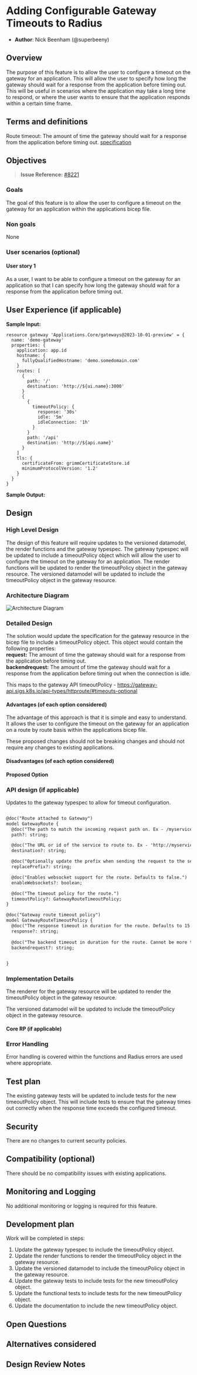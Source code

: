 # Adding Configurable Gateway Timeouts to Radius

* **Author**: Nick Beenham (@superbeeny)

## Overview

<!--
Provide a succinct high-level description of the component or feature and 
where/how it fits in the big picture. The overview should be one to three 
paragraphs long and should be understandable by someone outside the Radius
team. Do not provide the design details in this, section - there is a
dedicated section for that later in the document.
-->
The purpose of this feature is to allow the user to configure a timeout on the gateway for an application. This will allow the user to specify how long the gateway should wait for a response from the application before timing out. This will be useful in scenarios where the application may take a long time to respond, or where the user wants to ensure that the application responds within a certain time frame.

## Terms and definitions

<!--
Include any terms, definitions, or acronyms that are used in
this design document to assist the reader. They may or may not
be part of the user-facing experience once implemented, and can
be specific to this design context.
-->
Route timeout: The amount of time the gateway should wait for a response from the application before timing out.
[specification](https://www.envoyproxy.io/docs/envoy/v1.14.2/api-v2/api/v2/route/route_components.proto#envoy-api-field-route-routeaction-timeout)

## Objectives

<!--
Describe goals/non-goals and user-scenario of this feature to understand
the end-user goals.
* If the feature shares the same objectives of the existing design, link
  to the existing doc and section rather than repeat the same context.
* If the feature has a scenario, UX, or other product feature design doc,
  link it here and summarize the important parts.
-->

> **Issue Reference:** [#8221](https://github.com/radius-project/radius/issues/8221)

### Goals

<!--
Describe goals to define why we are doing this work, how we will make
priority decisions, and how we will determine success.
-->
The goal of this feature is to allow the user to configure a timeout on the gateway for an application within the applications bicep file.

### Non goals

<!--
Describe non-goals to identify something that we won’t be focusing on 
immediately. We won’t be expending any effort on these matters. If there
will be follow-ups after this work, list them here. If there are things
we plan to do in the future, but are out of scope of this design, list
them here. Provide a brief explanation on why this is a non-goal.
-->
None

### User scenarios (optional)

<!--
Describe the user scenarios for this design. Ensure that you define the
roles and personas in these user scenarios when it requires API design.
If you have an existing issue that describes the user scenarios, please
link to that issue instead.
-->

#### User story 1
As a user, I want to be able to configure a timeout on the gateway for an application so that I can specify how long the gateway should wait for a response from the application before timing out.


## User Experience (if applicable)
<!--
If the change impacts the user experience, provide expected interaction 
flow we aim to achieve through this proposal.

When users interact with Radius through the CLI, include sample 
input commands and their corresponding output. Include a bicep/helm code 
sample, if this proposal involves updates to that experience.
-->

**Sample Input:**
<!--
Provide a sample CLI command input and/or bicep/helm code.
-->
```bicep
resource gateway 'Applications.Core/gateways@2023-10-01-preview' = {
  name: 'demo-gateway'
  properties: {
    application: app.id
    hostname: {
      fullyQualifiedHostname: 'demo.somedomain.com'
    }
    routes: [
      {
        path: '/'
        destination: 'http://${ui.name}:3000'
      }
      {
        {
          timeoutPolicy: {
            response: '30s'
            idle: '5m'
            idleConnection: '1h'
          }
        }
        path: '/api'
        destination: 'http://${api.name}'
      }
    ]
    tls: {
      certificateFrom: grimmCertificateStore.id
      minimumProtocolVersion: '1.2'
    }
  }
}
```

**Sample Output:**
<!--
Provide a sample output for the inputs provided above.
-->



## Design

### High Level Design
<!--
High level overview of the data flow and key components.

Provide a high-level description, using diagrams as appropriate, and top-level
explanations to convey the architectural/design overview. Don’t go into a lot
of details yet but provide enough information about the relationship between
these components and other components. Call out or highlight new components
that are not part of this feature (dependencies). This diagram generally
treats the components as black boxes. Provide a pointer to a more detailed
design document, if one exists. 
-->

The design of this feature will require updates to the versioned datamodel, the render functions and the gateway typespec. The gateway typespec will be updated to include a timeoutPolicy object which will allow the user to configure the timeout on the gateway for an application. The render functions will be updated to render the timeoutPolicy object in the gateway resource. The versioned datamodel will be updated to include the timeoutPolicy object in the gateway resource.

### Architecture Diagram
<!--
Provide a diagram of the system architecture, illustrating how different
components interact with each other in the context of this proposal.

Include separate high level architecture diagram and component specific diagrams, wherever appropriate.
-->
![Architecture Diagram](./2025-01-gateway-timeouts/radius-timeout-arch.png)

### Detailed Design

<!--
This section should be detailed and thorough enough that another developer
could implement your design and provide enough detail to get a high confidence
estimate of the cost to implement the feature but isn’t as detailed as the 
code. Be sure to also consider testability in your design.

For each change, give each "change" in the proposal its own section and
describe it in enough detail that someone else could implement it. Cover
ALL of the important decisions like names. Your goal is to get an agreement
to proceed with coding and PRs.

If there are alternatives you are considering please include that in the open
questions section. If the product has a layered architecture, it's good to
align these sections with the product's layers. This will help readers use
their current understanding to understand your ideas.

Discuss the rationale behind architectural choices and alternative options 
considered during the design process.
-->

The solution would update the specification for the gateway resource in the bicep file to include a timeoutPolicy object. This object would contain the following properties:  
  **request:** The amount of time the gateway should wait for a response from the application before timing out.  
  **backendrequest:** The amount of time the gateway should wait for a response from the application before timing out when the connection is idle.

This maps to the gateway API timeoutPolicy - https://gateway-api.sigs.k8s.io/api-types/httproute/#timeouts-optional

#### Advantages (of each option considered)
<!--
Describe what's good about this plan relative to other options. 
Provides better user experience? Does it feel easy to implement? 
Provides flexibility for future work?
-->
The advantage of this approach is that it is simple and easy to understand. It allows the user to configure the timeout on the gateway for an application on a route by route basis within the applications bicep file.

These proposed changes should not be breaking changes and should not require any changes to existing applications.

#### Disadvantages (of each option considered)
<!--
Describe what's not ideal about this plan. Does it lock us into a 
particular design for future changes or is it flexible if we were to 
pivot in the future. This is a good place to cover risks.
-->

#### Proposed Option
<!--
Describe the recommended option and provide reasoning behind it.
-->

### API design (if applicable)

<!--
Include if applicable – any design that changes our public REST API, CLI
arguments/commands, or Go APIs for shared components should provide this
section. Write N/A here if not applicable.
- Describe the REST APIs in detail for new resource types or updates to
  existing resource types. E.g. API Path and Sample request and response.
- Describe new commands in the CLI or changes to existing CLI commands.
- Describe the new or modified Go APIs for any shared components.
-->
Updates to the gateway typespec to allow for timeout configuration.
```diff

@doc("Route attached to Gateway")
model GatewayRoute {
  @doc("The path to match the incoming request path on. Ex - /myservice.")
  path?: string;

  @doc("The URL or id of the service to route to. Ex - 'http://myservice'.")
  destination?: string;

  @doc("Optionally update the prefix when sending the request to the service. Ex - replacePrefix: '/' and path: '/myservice' will transform '/myservice/myroute' to '/myroute'")
  replacePrefix?: string;

  @doc("Enables websocket support for the route. Defaults to false.")
  enableWebsockets?: boolean;

  @doc("The timeout policy for the route.")
  timeoutPolicy?: GatewayRouteTimeoutPolicy;
}

@doc("Gateway route timeout policy")
model GatewayRouteTimeoutPolicy {
  @doc("The response timeout in duration for the route. Defaults to 15 seconds.")
  response?: string;
  
  @doc("The backend timeout in duration for the route. Cannot be more than the request timeout")
  backendrequest?: string;

  
}
```

### Implementation Details
<!--
High level description of updates to each component. Provide information on 
the specific sub-components that will be updated, for example, controller, processor, renderer,
recipe engine, driver, to name a few.
-->
The renderer for the gateway resource will be updated to render the timeoutPolicy object in the gateway resource. 

The versioned datamodel will be updated to include the timeoutPolicy object in the gateway resource.


#### Core RP (if applicable)

### Error Handling
<!--
Describe the error scenarios that may occur and the corresponding recovery/error handling and user experience.
-->
Error handling is covered within the functions and Radius errors are used where appropriate.

## Test plan

<!--
Include the test plan to validate the features including the areas that
need functional tests.

Describe any functionality that will create new testing challenges:
- New dependencies
- External assets that tests need to access
- Features that do I/O or change OS state and are thus hard to unit test
-->
The existing gateway tests will be updated to include tests for the new timeoutPolicy object. This will include tests to ensure that the gateway times out correctly when the response time exceeds the configured timeout.

## Security

<!--
Describe any changes to the existing security model of Radius or security 
challenges of the features. For each challenge describe the security threat 
and its mitigation with this design. 

Examples include:
- Authentication 
- Storing secrets and credentials
- Using cryptography

If this feature has no new challenges or changes to the security model
then describe how the feature will use existing security features of Radius.
-->
There are no changes to current security policies.

## Compatibility (optional)

<!--
Describe potential compatibility issues with other components, such as
incompatibility with older CLIs, and include any breaking changes to
behaviors or APIs.
-->
There should be no compatibility issues with existing applications.

## Monitoring and Logging

<!--
Include the list of instrumentation such as metric, log, and trace to 
diagnose this new feature. It also describes how to troubleshoot this feature
with the instrumentation. 
-->
No additional monitoring or logging is required for this feature.

## Development plan

<!--
Describe how you will deliver your features. This includes aligning work items
to features, scenarios, or requirements, defining what deliverable will be
checked in at each point in the product and estimating the cost of each work
item. Don’t forget to include the Unit Test and functional test in your
estimates.
-->
Work will be completed in steps:
1. Update the gateway typespec to include the timeoutPolicy object.
2. Update the render functions to render the timeoutPolicy object in the gateway resource.
3. Update the versioned datamodel to include the timeoutPolicy object in the gateway resource.
4. Update the gateway tests to include tests for the new timeoutPolicy object.
5. Update the functional tests to include tests for the new timeoutPolicy object.
6. Update the documentation to include the new timeoutPolicy object.

## Open Questions

<!--
Describe (Q&A format) the important unknowns or things you're not sure about. 
Use the discussion to answer these with experts after people digest the 
overall design.
-->

## Alternatives considered

<!--
Describe the alternative designs that were considered or should be considered.
Give a justification for why alternative approaches should be rejected if
possible. 
-->

## Design Review Notes

<!--
Update this section with the decisions made during the design review meeting. This should be updated before the design is merged.
-->